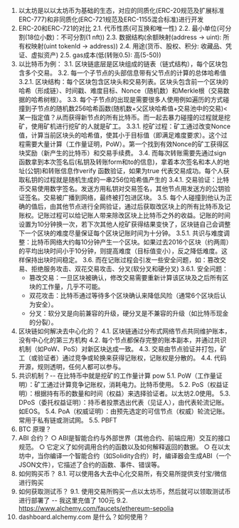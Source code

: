 1. 以太坊是以以太坊币为基础的生态，对应的同质化(ERC-20规范及扩展标准ERC-777)和非同质化(ERC-721规范及ERC-1155混合标准)进行开发
2. ERC-20和ERC-721的对比
   2.1. 代币性质(可互换和唯一性)
   2.2. 最小单位(可分割(18位小数)：不可分割(1 nft))
   2.3. 数据结构(余额映射(address -> uint): 所有权映射(uint tokenId -> address))
   2.4. 用途(货币、股权、积分: 收藏品、凭证、虚拟资产)
   2.5. gas成本(低(转账0.5): 高(5-50))
3. 以比特币为例：
   3.1. 区块链底层是区块组成的链表（链式结构），每个区块包含多个交易。
   3.2. 每一个子节点的头部信息带有父节点的计算的总体哈希值
   3.2.1. 区块结构：每个区块包含区块头和交易列表。区块头包含前一个区块的哈希（形成链）、时间戳、难度目标、Nonce（随机数）和Merkle根（交易数据的哈希树根）。
   3.3. 每个子节点的出现是需要很多人使用例如遍历的方式碰撞到子节点的随机数256哈希函数(随机数+父区块哈希值+交易池中的交易)<某一指定值？从而获得新节点的所有比特币。而一起去暴力碰撞的过程就是挖矿，使用矿机进行挖矿的人就是矿工。
   3.3.1. 挖矿过程：矿工通过改变Nonce值，计算当前区块头的哈希值，使其小于目标值（即满足难度要求）。这个过程需要大量计算（工作量证明，PoW）。第一个找到有效Nonce的矿工获得区块奖励（新产生的比特币）和交易手续费。
   3.4. 而每次转账需要先通过sign函数拿到本次签名后(私钥及转账form和to的信息)，拿着本次签名和本人的地址(公钥)和转账信息作verify 函数验证，如果为true 代表交易成功。每个人获取私钥的过程就是随机生成的一串256位哈希值产生的
   3.4.1. 交易验证：比特币交易使用数字签名。发送方用私钥对交易签名，其他节点用发送方的公钥验证签名。交易被广播到网络，最终被打包进区块。
   3.5. 每个人碰撞到他认为正确的值后，由其他节点进行全网验证，通过后获取改区块上的所有比特币及记账权。记账过程可以给记账人带来除改区块上比特币之外的收益。记账的时间设置为10分钟换一次，若下次其他人挖矿获得结果变快了，区块链自己会调整下一个区块的难度尽量保证每个区块记账时间为十分钟。
   3.5.1. 共识与难度调整：比特币网络大约每10分钟产生一个区块。如果过去2016个区块（约两周）的平均出块时间小于10分钟，则提高难度（目标值变小），反之降低难度。这样保持出块时间稳定。
   3.6. 而在记账过程会引发一些安全问题，如：篡改交易、拒绝服务攻击、双花交易攻击、分叉(软分叉和硬分叉)
   3.6.1. 安全问题：
    - 篡改交易：一旦区块被确认，修改交易需要重新计算该区块及之后所有区块的工作量，几乎不可能。
    - 双花攻击：比特币通过等待多个区块确认来降低风险（通常6个区块后认为安全）。
    - 分叉：软分叉是向前兼容的升级，硬分叉是不兼容的升级（如比特币现金的分裂）。
4. 区块链如何解决去中心化的？
   4.1. 区块链通过分布式网络节点共同维护账本，没有中心化的第三方机构
   4.2. 每个节点都保存完整的账本副本，并通过共识机制（如PoW、PoS）对新区块达成一致。
   4.3. 交易由节点验证并打包，矿工（或验证者）通过竞争或轮换来获得记账权，记账权是分散的。
   4.4. 代码开源，规则透明，任何人都可以参与。
5. 共识机制？-- 在比特币中就是挖矿的工作量计算 pow
   5.1. PoW（工作量证明）：矿工通过计算竞争记账权，消耗电力。比特币使用。
   5.2. PoS（权益证明）：根据持有币的数量和时间（权益）来选择验证者。以太坊2.0使用。
   5.3. DPoS（委托权益证明）：持币者投票选出代表（见证人），由代表轮流记账。如EOS。
   5.4. PoA（权威证明）：由预先选定的可信节点（权威）轮流记账。常用于私有链或测试网。
   5.5. PBFT
6. BTC 原理？
7. ABI 合约？
   ○ ABI是智能合约与外部世界（其他合约、前端应用）交互的接口规范。
   ○ 它定义了如何调用合约的函数以及如何解释返回的数据。
   ○ 在以太坊中，当你编译一个智能合约（如Solidity合约）时，编译器会生成ABI（一个JSON文件），它描述了合约的函数、事件、错误等。
8. 如何购买币？
   8.1. 可以使用各大去中心化交易所，有交易所提供支付宝/微信进行购买
9. 如何获取测试币？
   9.1. 使用交易所购买一点以太坊币，然后就可以领取测试币进行部署了 -- 我这里充值了 100元
   9.2. https://www.alchemy.com/faucets/ethereum-sepolia
10. dashboard.alchemy.com 是什么？如何使用？